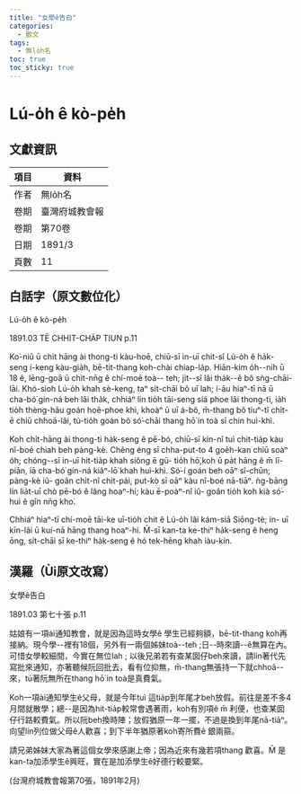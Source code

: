 ```yaml
---
title: "女學ê告白"
categories:
  - 散文
tags:
  - 無lo̍h名
toc: true
toc_sticky: true
---
```


# Lú-o̍h ê kò-pe̍h

## 文獻資訊

| 項目 | 資料 |
|---|---|
| 作者 | 無lo̍h名 |
| 卷期 | 臺灣府城教會報 |
| 卷期 | 第70卷 |
| 日期 | 1891/3 |
| 頁數 | 11 |

## 白話字（原文數位化）

Lú-o̍h ê kò-pe̍h

1891.03 TĒ CHHIT-CHA̍P TIUN p.11

Ko͘-niû ū chi̍t hāng ài thong-ti kàu-hoē, chiū-sī in-uī chit-sî Lú-o̍h ê ha̍k- seng í-keng kàu-gia̍h, bē-tit-thang koh-chài chiap-la̍p. Hiān-kim o̍h--ni̍h ū 18 ê, lēng-goā ū chi̍t-nn̄g ê chí-moē toà-- teh; ji̍t--sî lâi tha̍k--ê bô sǹg-chāi-lāi. Khó-sioh Lú-o̍h khah sè-keng, taⁿ si̍t-chāi bô uī lah; í-āu hiaⁿ-tī nā ū cha-bó͘ gín-ná beh lâi tha̍k, chhiáⁿ lín tio̍h tāi-seng siá phoe lâi thong-ti, ia̍h tio̍h thèng-hāu goán hoê-phoe khì, khoàⁿ ū uī á-bô, m̄-thang bô tiuⁿ-tî chi̍t-ē chiū chhoā-lâi, tú-tio̍h goán bô só͘-chāi thang hō͘ in toà sī chin huì-khì.

Koh chi̍t-hāng ài thong-ti ha̍k-seng ê pē-bó, chiū-sī kin-nî tuì chit-tia̍p kàu nî-boé chiah beh pàng-kè. Chêng éng sī chha-put-to 4 goe̍h-kan chiū soàⁿ o̍h; chóng--sī in-uī hit-tia̍p khah siông ē gū- tio̍h hō͘,koh ū pa̍t hāng ê m̄ lī-piān, iā cha-bó͘ gín-ná kiâⁿ-lō͘ khah huì-khì. Só͘-í goán beh oāⁿ sî-chūn; pàng-kè iû- goân chi̍t-nî chi̍t-pái, put-kò sī oāⁿ kàu nî-boé nā-tiāⁿ. ǹg-bāng lín lia̍t-uī chò pē-bó ê lâng hoaⁿ-hí; kàu ē-poàⁿ-nî iû- goân tio̍h koh kià só͘-huì ê gîn nn̄g kho͘.

Chhiáⁿ hiaⁿ-tī chí-moē tāi-ke uī-tio̍h chit ê Lú-o̍h lâi kám-siā Siōng-tè; in- uī kīn-lâi ū kuí-nā hāng thang hoaⁿ-hí. M̄-sī kan-ta ke-thiⁿ ha̍k-seng ê heng ōng, si̍t-chāi sī ke-thiⁿ ha̍k-seng ê hó tek-hēng khah iàu-kín.

## 漢羅（Ùi原文改寫）

女學ê告白

1891.03 第七十張 p.11

姑娘有一項ài通知教會，就是因為這時女學ê 學生已經夠額，bē-tit-thang koh再接納。現今學--裡有18個，另外有一兩個姊妹toà--teh ;日--時來讀--ê無算在內。可惜女學較細間，今實在無位lah ; 以後兄弟若有查某囡仔beh來讀，請lín著代先寫批來通知，亦著聽候阮回批去，看有位抑無，m̄-thang無張持一下就chhoā--來，tú著阮無所在thang hō͘ in toà是真費氣。

Koh一項ài通知學生ê父母，就是今年tuì 這tia̍p到年尾才beh放假。前往是差不多4月間就散學；總--是因為hit-tia̍p較常會遇著雨，koh有別項ê m̄ 利便，也查某囡仔行路較費氣。所以阮beh換時陣；放假猶原一年一擺，不過是換到年尾nā-tiāⁿ。向望lín列位做父母ê人歡喜；到下半年猶原著koh寄所費ê 銀兩箍。

請兄弟姊妹大家為著這個女學來感謝上帝；因為近來有幾若項thang 歡喜。M̄ 是kan-ta加添學生ê興旺，實在是加添學生ê好德行較要緊。

(台灣府城教會報第70張，1891年2月)
